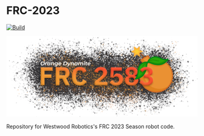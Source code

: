 # FRC-2023

[![Build](https://github.com/WestwoodRobotics/FRC-2023/actions/workflows/main.yml/badge.svg?branch=main&event=push)](https://github.com/WestwoodRobotics/FRC-2023/actions/workflows/main.yml)

![Orange Dynamite Logo](./.github/assets/FRC2583.png)

Repository for Westwood Robotics's FRC 2023 Season robot code.
